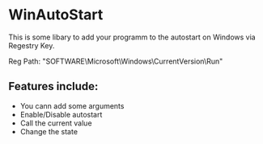 # WinAutoStart

This is some libary to add your programm to the autostart on Windows via Regestry Key.

Reg Path: "SOFTWARE\\Microsoft\\Windows\\CurrentVersion\\Run"

## Features include:

- You cann add some arguments
- Enable/Disable autostart
- Call the current value
- Change the state